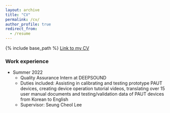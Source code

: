 ```yaml
---
layout: archive
title: "CV"
permalink: /cv/
author_profile: true
redirect_from:
  - /resume
---
```


{% include base_path %}
[Link to my CV](https://github.com/darwonkim720/darwonkim720.github.io/blob/master/files/Darwon_Kim_CV.docx)

### Work experience

* Summer 2022
  * Quality Assurance Intern at DEEPSOUND
  * Duties included: Assisting in calibrating and testing prototype PAUT devices, creating device operation tutorial videos, translating over 15 user manual documents and testing/validation data of PAUT devices from Korean to English
  * Supervisor: Seung Cheol Lee

